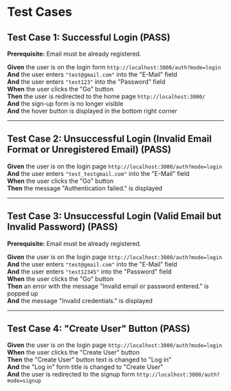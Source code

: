 # Test Cases

## Test Case 1: Successful Login (PASS)

**Prerequisite:** Email must be already registered.  

**Given** the user is on the login form `http://localhost:3000/auth?mode=login`  
**And** the user enters `"test@gmail.com"` into the "E-Mail" field  
**And** the user enters `"test123"` into the "Password" field  
**When** the user clicks the "Go" button  
**Then** the user is redirected to the home page `http://localhost:3000/`  
**And** the sign-up form is no longer visible  
**And** the hover button is displayed in the bottom right corner  

---

## Test Case 2: Unsuccessful Login (Invalid Email Format or Unregistered Email) (PASS)

**Given** the user is on the login page `http://localhost:3000/auth?mode=login`  
**And** the user enters `"test_testgmail.com"` into the "E-Mail" field  
**When** the user clicks the "Go" button  
**Then** the message "Authentication failed." is displayed  

---

## Test Case 3: Unsuccessful Login (Valid Email but Invalid Password) (PASS)

**Prerequisite:** Email must be already registered.  

**Given** the user is on the login page `http://localhost:3000/auth?mode=login`  
**And** the user enters `"test@gmail.com"` into the "E-Mail" field  
**And** the user enters `"test12345"` into the "Password" field  
**When** the user clicks the "Go" button  
**Then** an error with the message "Invalid email or password entered." is popped up  
**And** the message "Invalid credentials." is displayed  

---

## Test Case 4: "Create User" Button (PASS)

**Given** the user is on the login page `http://localhost:3000/auth?mode=login`  
**When** the user clicks the "Create User" button  
**Then** the "Create User" button text is changed to "Log in"  
**And** the "Log in" form title is changed to "Create User"  
**And** the user is redirected to the signup form `http://localhost:3000/auth?mode=signup`